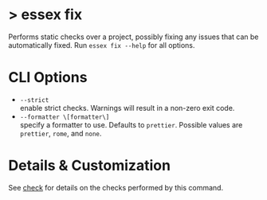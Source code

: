 # > essex fix

Performs static checks over a project, possibly fixing any issues that can be automatically fixed. Run `essex fix --help` for all options.

# CLI Options

- `--strict`<br/> enable strict checks. Warnings will result in a non-zero exit code.
- `--formatter \[formatter\]`<br/> specify a formatter to use. Defaults to `prettier`. Possible values are `prettier`, `rome`, and `none`.


# Details & Customization

See [check](./check.md) for details on the checks performed by this command.